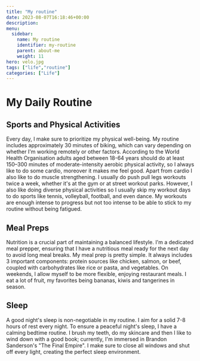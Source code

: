 ```yaml
---
title: "My routine"
date: 2023-08-07T16:18:46+00:00
description: 
menu:
  sidebar:
    name: My routine
    identifier: my-routine
    parent: about-me
    weight: 11
hero: velo.jpg
tags: ["life","routine"]
categories: ["Life"]
---
```


# My Daily Routine

## Sports and Physical Activities

Every day, I make sure to prioritize my physical well-being. My routine includes approximately 30 minutes of biking, which can vary depending on whether I'm working remotely or other factors. According to the World Health Organisation adults aged between 18-64 years should do at least 150–300 minutes of moderate-intensity aerobic physical activity, so I always like to do some cardio, moreover it makes me feel good. Apart from cardio I also like to do muscle strengthening. I usually do push pull legs workouts twice a week, whether it's at the gym or at street workout parks. However, I also like doing diverse physical activities so I usually skip my workout days to do sports like tennis, volleyball, football, and even dance. My workouts are enough intense to progress but not too intense to be able to stick to my routine without being fatigued.

## Meal Preps

Nutrition is a crucial part of maintaining a balanced lifestyle. I'm a dedicated meal prepper, ensuring that I have a nutritious meal ready for the next day to avoid long meal breaks. My meal prep is pretty simple. It always includes 3 important components: protein sources like chicken, salmon, or beef, coupled with carbohydrates like rice or pasta, and vegetables. On weekends, I allow myself to be more flexible, enjoying restaurant meals. I eat a lot of fruit, my favorites being bananas, kiwis and tangerines in season.

## Sleep

A good night's sleep is non-negotiable in my routine. I aim for a solid 7-8 hours of rest every night. To ensure a peaceful night's sleep, I have a calming bedtime routine. I brush my teeth, do my skincare and then I like to wind down with a good book; currently, I'm immersed in Brandon Sanderson's "The Final Empire". I make sure to close all windows and shut off every light, creating the perfect sleep environment.

